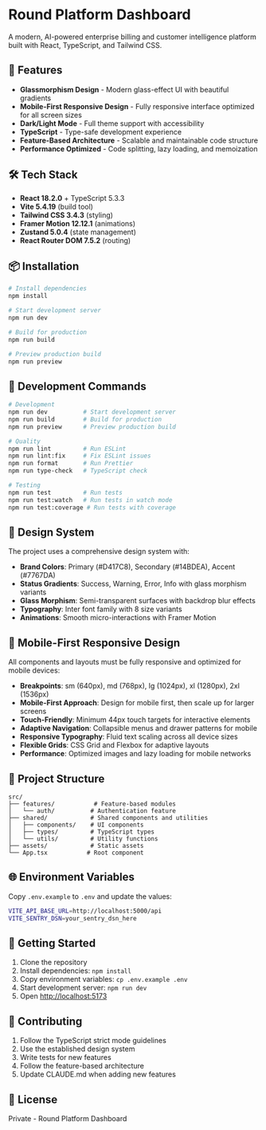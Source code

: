 # Round Platform Dashboard

A modern, AI-powered enterprise billing and customer intelligence platform built with React, TypeScript, and Tailwind CSS.

## 🚀 Features

- **Glassmorphism Design** - Modern glass-effect UI with beautiful gradients
- **Mobile-First Responsive Design** - Fully responsive interface optimized for all screen sizes
- **Dark/Light Mode** - Full theme support with accessibility
- **TypeScript** - Type-safe development experience
- **Feature-Based Architecture** - Scalable and maintainable code structure
- **Performance Optimized** - Code splitting, lazy loading, and memoization

## 🛠 Tech Stack

- **React 18.2.0** + TypeScript 5.3.3
- **Vite 5.4.19** (build tool)
- **Tailwind CSS 3.4.3** (styling)
- **Framer Motion 12.12.1** (animations)
- **Zustand 5.0.4** (state management)
- **React Router DOM 7.5.2** (routing)

## 📦 Installation

```bash
# Install dependencies
npm install

# Start development server
npm run dev

# Build for production
npm run build

# Preview production build
npm run preview
```

## 🔧 Development Commands

```bash
# Development
npm run dev          # Start development server
npm run build        # Build for production
npm run preview      # Preview production build

# Quality
npm run lint         # Run ESLint
npm run lint:fix     # Fix ESLint issues
npm run format       # Run Prettier
npm run type-check   # TypeScript check

# Testing
npm run test         # Run tests
npm run test:watch   # Run tests in watch mode
npm run test:coverage # Run tests with coverage
```

## 🎨 Design System

The project uses a comprehensive design system with:

- **Brand Colors**: Primary (#D417C8), Secondary (#14BDEA), Accent (#7767DA)
- **Status Gradients**: Success, Warning, Error, Info with glass morphism variants
- **Glass Morphism**: Semi-transparent surfaces with backdrop blur effects
- **Typography**: Inter font family with 8 size variants
- **Animations**: Smooth micro-interactions with Framer Motion

## 📱 Mobile-First Responsive Design

All components and layouts must be fully responsive and optimized for mobile devices:

- **Breakpoints**: sm (640px), md (768px), lg (1024px), xl (1280px), 2xl (1536px)
- **Mobile-First Approach**: Design for mobile first, then scale up for larger screens
- **Touch-Friendly**: Minimum 44px touch targets for interactive elements
- **Adaptive Navigation**: Collapsible menus and drawer patterns for mobile
- **Responsive Typography**: Fluid text scaling across all device sizes
- **Flexible Grids**: CSS Grid and Flexbox for adaptive layouts
- **Performance**: Optimized images and lazy loading for mobile networks

## 📁 Project Structure

```
src/
├── features/           # Feature-based modules
│   └── auth/          # Authentication feature
├── shared/            # Shared components and utilities
│   ├── components/    # UI components
│   ├── types/         # TypeScript types
│   └── utils/         # Utility functions
├── assets/            # Static assets
└── App.tsx           # Root component
```

## 🌐 Environment Variables

Copy `.env.example` to `.env` and update the values:

```bash
VITE_API_BASE_URL=http://localhost:5000/api
VITE_SENTRY_DSN=your_sentry_dsn_here
```

## 🚦 Getting Started

1. Clone the repository
2. Install dependencies: `npm install`
3. Copy environment variables: `cp .env.example .env`
4. Start development server: `npm run dev`
5. Open [http://localhost:5173](http://localhost:5173)

## 📝 Contributing

1. Follow the TypeScript strict mode guidelines
2. Use the established design system
3. Write tests for new features
4. Follow the feature-based architecture
5. Update CLAUDE.md when adding new features

## 📄 License

Private - Round Platform Dashboard